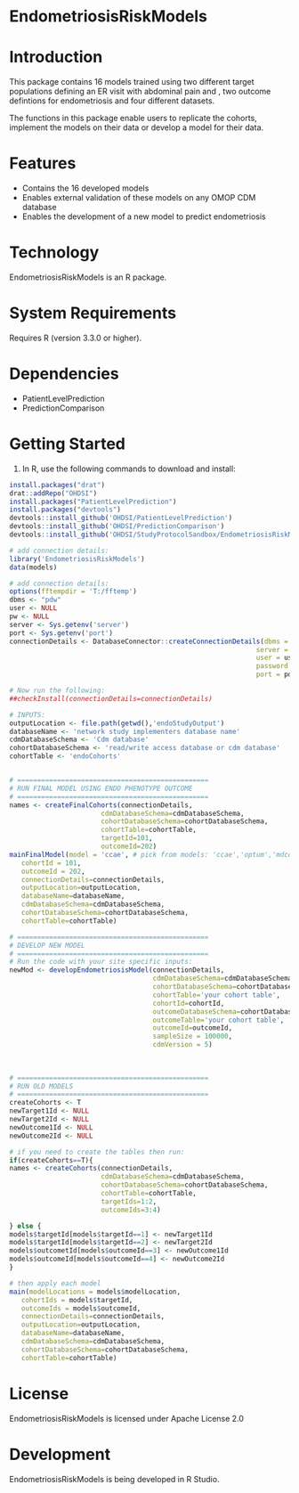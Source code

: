 EndometriosisRiskModels
======================

  Introduction
============
  This package contains 16 models trained using two different target populations defining an ER visit with abdominal pain and , two outcome defintions for endometriosis and four different datasets.
  
  The functions in this package enable users to replicate the cohorts, implement the models on their data or develop a model for their data.


Features
========
  - Contains the 16 developed models
  - Enables external validation of these models on any OMOP CDM database
  - Enables the development of a new model to predict endometriosis

Technology
==========
  EndometriosisRiskModels is an R package.

System Requirements
===================
  Requires R (version 3.3.0 or higher).

Dependencies
============
  * PatientLevelPrediction
  * PredictionComparison

Getting Started
===============
  1. In R, use the following commands to download and install:

  ```r
install.packages("drat")
drat::addRepo("OHDSI")
install.packages("PatientLevelPrediction")
install.packages("devtools")
devtools::install_github('OHDSI/PatientLevelPrediction')
devtools::install_github('OHDSI/PredictionComparison')
devtools::install_github('OHDSI/StudyProtocolSandbox/EndometriosisRiskModels')

# add connection details:
library('EndometriosisRiskModels')
data(models)

# add connection details:
options(fftempdir = 'T:/fftemp')
dbms <- "pdw"
user <- NULL
pw <- NULL
server <- Sys.getenv('server')
port <- Sys.getenv('port')
connectionDetails <- DatabaseConnector::createConnectionDetails(dbms = dbms,
                                                                server = server,
                                                                user = user,
                                                                password = pw,
                                                                port = port)

# Now run the following:
##checkInstall(connectionDetails=connectionDetails)

# INPUTS:
outputLocation <- file.path(getwd(),'endoStudyOutput')
databaseName <- 'network study implementers database name'
cdmDatabaseSchema <- 'Cdm database'
cohortDatabaseSchema <- 'read/write access database or cdm database'
cohortTable <- 'endoCohorts'


# ================================================
# RUN FINAL MODEL USING ENDO PHENOTYPE OUTCOME
# ================================================     
names <- createFinalCohorts(connectionDetails,
                         cdmDatabaseSchema=cdmDatabaseSchema,
                         cohortDatabaseSchema=cohortDatabaseSchema,
                         cohortTable=cohortTable,
                         targetId=101,
                         outcomeId=202)
mainFinalModel(model = 'ccae', # pick from models: 'ccae','optum','mdcd' or 'optum_panther'
     cohortId = 101,
     outcomeId = 202,
     connectionDetails=connectionDetails,
     outputLocation=outputLocation,
     databaseName=databaseName, 
     cdmDatabaseSchema=cdmDatabaseSchema,
     cohortDatabaseSchema=cohortDatabaseSchema, 
     cohortTable=cohortTable)

# ================================================
# DEVELOP NEW MODEL
# ================================================
# Run the code with your site specific inputs:
newMod <- developEndometriosisModel(connectionDetails,
                                      cdmDatabaseSchema=cdmDatabaseSchema,
                                      cohortDatabaseSchema=cohortDatabaseSchema,
                                      cohortTable='your cohort table',
                                      cohortId=cohortId,
                                      outcomeDatabaseSchema=cohortDatabaseSchema,
                                      outcomeTable='your cohort table',
                                      outcomeId=outcomeId,
                                      sampleSize = 100000,
                                      cdmVersion = 5)
                                      
                                      
                                      
# ================================================
# RUN OLD MODELS
# ================================================       
createCohorts <- T
newTarget1Id <- NULL
newTarget2Id <- NULL
newOutcome1Id <- NULL
newOutcome2Id <- NULL

# if you need to create the tables then run:
if(createCohorts==T){
  names <- createCohorts(connectionDetails,
                         cdmDatabaseSchema=cdmDatabaseSchema,
                         cohortDatabaseSchema=cohortDatabaseSchema,
                         cohortTable=cohortTable,
                         targetIds=1:2,
                         outcomeIds=3:4)
  
} else {
  models$targetId[models$targetId==1] <- newTarget1Id
  models$targetId[models$targetId==2] <- newTarget2Id
  models$outcometId[models$outcomeId==3] <- newOutcome1Id
  models$outcomeId[models$outcomeId==4] <- newOutcome2Id
}

# then apply each model
main(modelLocations = models$modelLocation,
     cohortIds = models$targetId,
     outcomeIds = models$outcomeId,
     connectionDetails=connectionDetails,
     outputLocation=outputLocation,
     databaseName=databaseName, 
     cdmDatabaseSchema=cdmDatabaseSchema,
     cohortDatabaseSchema=cohortDatabaseSchema, 
     cohortTable=cohortTable)

```

License
=======
  EndometriosisRiskModels is licensed under Apache License 2.0

Development
===========
  EndometriosisRiskModels is being developed in R Studio.

